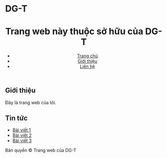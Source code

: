 # DG-T
<!DOCTYPE html>
<html>
<head>
	<title>Trang web của DG-T</title>
	<meta charset="UTF-8">
	<meta name="viewport" content="width=device-width, initial-scale=1.0">
	<link rel="stylesheet" type="text/css" href="style.css">
</head>
<body>
	<header>
		<h1>Trang web này thuộc sở hữu của DG-T</h1>
		<nav>
			<ul>
				<li><a href="#">Trang chủ</a></li>
				<li><a href="#">Giới thiệu</a></li>
				<li><a href="#">Liên hệ</a></li>
			</ul>
		</nav>
	</header>
	<main>
		<section>
			<h2>Giới thiệu</h2>
			<p>Đây là trang web của tôi.</p>
		</section>
		<section>
			<h2>Tin tức</h2>
			<ul>
				<li><a href="#">Bài viết 1</a></li>
				<li><a href="#">Bài viết 2</a></li>
				<li><a href="#">Bài viết 3</a></li>
			</ul>
		</section>
	</main>
	<footer>
		<p>Bản quyền &copy; Trang web của DG-T</p>
	</footer>
</body>
</html>

